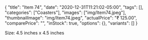 {
    "title": "Item 74",
    "date": "2020-12-31T11:21:02-05:00",
    "tags": [],
    "categories": ["Coasters"],
    "images": ["img/Item74.jpeg"],
    "thumbnailImage": "img/Item74.jpeg",
    "actualPrice": "₹ 125.00",
    "comparePrice": "",
    "inStock": true,
    "options": {},
    "variants": []
}


Size: 4.5 inches x 4.5 inches